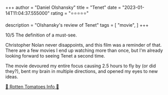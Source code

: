 +++
author = "Daniel Olshansky"
title = "Tenet"
date = "2023-01-14T11:04:37.555000"
rating = "⭐⭐⭐⭐⭐"

description = "Olshansky's review of Tenet"
tags = [
    "movie",
]
+++


10/5 The definition of a must-see.

Christopher Nolan never disappoints, and this film was a reminder of that. There are a few movies I end up watching more than once, but I'm already looking forward to seeing Tenet a second time. 

The movie devoured my entire focus causing 2.5 hours to fly by (or did they?), bent my brain in multiple directions, and opened my eyes to new ideas.

[🍅 Rotten Tomatoes Info 🍅](https://www.rottentomatoes.com//m/tenet)
